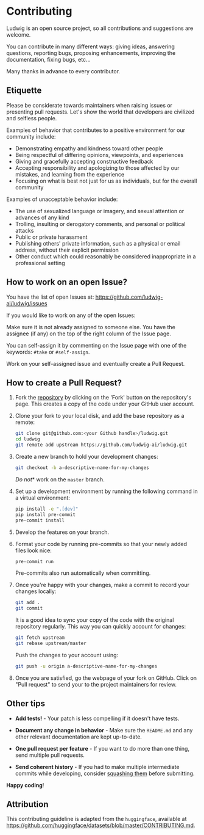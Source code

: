 # Contributing

Ludwig is an open source project, so all contributions and suggestions are welcome.

You can contribute in many different ways: giving ideas, answering questions, reporting bugs,
proposing enhancements, improving the documentation, fixing bugs, etc...

Many thanks in advance to every contributor.

## Etiquette

Please be considerate towards maintainers when raising issues or presenting pull requests. Let's
show the world that developers are civilized and selfless people.

Examples of behavior that contributes to a positive environment for our community include:

- Demonstrating empathy and kindness toward other people
- Being respectful of differing opinions, viewpoints, and experiences
- Giving and gracefully accepting constructive feedback
- Accepting responsibility and apologizing to those affected by our mistakes, and learning from the
experience
- Focusing on what is best not just for us as individuals, but for the overall community

Examples of unacceptable behavior include:

- The use of sexualized language or imagery, and sexual attention or advances of any kind
- Trolling, insulting or derogatory comments, and personal or political attacks
- Public or private harassment
- Publishing others' private information, such as a physical or email address, without their
explicit permission
- Other conduct which could reasonably be considered inappropriate in a professional setting

## How to work on an open Issue?

You have the list of open Issues at: <https://github.com/ludwig-ai/ludwig/issues>

If you would like to work on any of the open Issues:

Make sure it is not already assigned to someone else. You have the assignee (if any) on the top of
the right column of the Issue page.

You can self-assign it by commenting on the Issue page with one of the keywords: `#take` or
`#self-assign`.

Work on your self-assigned issue and eventually create a Pull Request.

## How to create a Pull Request?

1. Fork the [repository](https://github.com/ludwig-ai/ludwig) by clicking on the 'Fork' button on
the repository's page. This creates a copy of the code under your GitHub user account.

2. Clone your fork to your local disk, and add the base repository as a remote:

    ```bash
    git clone git@github.com:<your Github handle>/ludwig.git
    cd ludwig
    git remote add upstream https://github.com/ludwig-ai/ludwig.git
    ```

3. Create a new branch to hold your development changes:

    ```bash
    git checkout -b a-descriptive-name-for-my-changes
    ```

    *Do not** work on the `master` branch.

4. Set up a development environment by running the following command in a virtual environment:

    ```bash
    pip install -e ".[dev]"
    pip install pre-commit
    pre-commit install
    ```

5. Develop the features on your branch.

6. Format your code by running pre-commits so that your newly added files look nice:

    ```bash
    pre-commit run
    ```

    Pre-commits also run automatically when committing.

7. Once you're happy with your changes, make a commit to record your changes locally:

    ```bash
    git add .
    git commit
    ```

    It is a good idea to sync your copy of the code with the original repository regularly. This
    way you can quickly account for changes:

    ```bash
    git fetch upstream
    git rebase upstream/master
    ```

   Push the changes to your account using:

    ```bash
   git push -u origin a-descriptive-name-for-my-changes
   ```

8. Once you are satisfied, go the webpage of your fork on GitHub. Click on "Pull request" to send
your to the project maintainers for review.

## Other tips

- **Add tests!** - Your patch is less compelling if it doesn't have tests.

- **Document any change in behavior** - Make sure the `README.md` and any other relevant
documentation are kept up-to-date.

- **One pull request per feature** - If you want to do more than one thing, send multiple pull
requests.

- **Send coherent history** - If you had to make multiple intermediate commits while developing,
consider [squashing them](https://www.git-scm.com/book/en/v2/Git-Tools-Rewriting-History#Changing-Multiple-Commit-Messages) before submitting.

**Happy coding**!

## Attribution

This contributing guideline is adapted from the `huggingface`, available at <https://github.com/huggingface/datasets/blob/master/CONTRIBUTING.md>.
